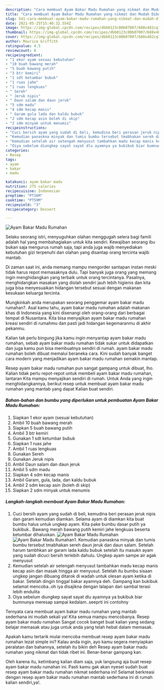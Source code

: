```yaml
---
description: "Cara membuat Ayam Bakar Madu Rumahan yang nikmat dan Mudah Dibuat"
title: "Cara membuat Ayam Bakar Madu Rumahan yang nikmat dan Mudah Dibuat"
slug: 541-cara-membuat-ayam-bakar-madu-rumahan-yang-nikmat-dan-mudah-dibuat
date: 2021-05-25T15:40:32.554Z
image: https://img-global.cpcdn.com/recipes/dbb0123c00b07007/680x482cq70/ayam-bakar-madu-rumahan-foto-resep-utama.jpg
thumbnail: https://img-global.cpcdn.com/recipes/dbb0123c00b07007/680x482cq70/ayam-bakar-madu-rumahan-foto-resep-utama.jpg
cover: https://img-global.cpcdn.com/recipes/dbb0123c00b07007/680x482cq70/ayam-bakar-madu-rumahan-foto-resep-utama.jpg
author: Maurice Griffith
ratingvalue: 4.5
reviewcount: 8
recipeingredient:
- "1 ekor ayam sesuai kebutuhan"
- "10 buah bawang merah"
- "5 buah bawang putih"
- "3 btr kemiri"
- "1 sdt ketumbar bubuk"
- "1 ruas jahe"
- "1 ruas lengkuas"
- " Sereh"
- " Jeruk nipis"
- " Daun salam dan daun jeruk"
- "5 sdm madu"
- "4 sdm kecap manis"
- " Garam gula lada dan kaldu bubuk"
- "2 sdm kecap asin boleh di skip"
- "2 sdm minyak untuk menumis"
recipeinstructions:
- "Cuci bersih ayam yang sudah di beli, kemudina beri perasan jeruk nipis dan garam kemudian diamkan. Selama ayam di diamkan kita buat bumbu halus untuk ungkep ayam. Kita pake bumbu dasar putih ya bukibuk.. Bawang merah bawang putih kemiri jahe lengkuas beserta ketumbar dihaluskan."
- "Kemudian panaskna minyak dan tumis bumbu tersebut tmabhakan sereh daun jeruk dan daun salam. Setelah harum tambhkan air garam lada kaldu bubuk setelah itu masukn ayam yang sudah dicuci bersih terlebih dahulu. Ungkep ayam sampe air agak menyusut"
- "Kemudian setelah air setengah menyusut tambahkan madu kecap manis kecap asin dan masak hingga air menyusut. Setelah itu bumbu sisaan ungkep jangan dibuang ditarok di wadah untuk olesan ayam ketika di bakar. Setelah dingin tinggal bakar ayamnya deh. Gampang kan bukibuk selamat mencoba..oh iya disajikna dengan lalapan dan sambal terasi lebih endulita"
- "Oiya sebelum diungkep sayat sayat dlu ayamnya ya bukibuk biar bumnunya meresap sampai kedalam..seeprti ini contohny"
categories:
- Resep
tags:
- ayam
- bakar
- madu

katakunci: ayam bakar madu 
nutrition: 275 calories
recipecuisine: Indonesian
preptime: "PT16M"
cooktime: "PT59M"
recipeyield: "3"
recipecategory: Dessert

---
```



![Ayam Bakar Madu Rumahan](https://img-global.cpcdn.com/recipes/dbb0123c00b07007/680x482cq70/ayam-bakar-madu-rumahan-foto-resep-utama.jpg)

Selaku seorang istri, menyuguhkan olahan menggugah selera bagi famili adalah hal yang membahagiakan untuk kita sendiri. Kewajiban seorang ibu bukan saja mengurus rumah saja, tapi anda juga wajib menyediakan kebutuhan gizi terpenuhi dan olahan yang disantap orang tercinta wajib mantab.

Di zaman  saat ini, anda memang mampu mengorder santapan instan meski tidak harus repot memasaknya dulu. Tapi banyak juga orang yang memang ingin menghidangkan yang terbaik untuk orang tercintanya. Pasalnya, menghidangkan masakan yang diolah sendiri jauh lebih higienis dan kita juga bisa menyesuaikan hidangan tersebut sesuai dengan makanan kesukaan keluarga tercinta. 



Mungkinkah anda merupakan seorang penggemar ayam bakar madu rumahan?. Asal kamu tahu, ayam bakar madu rumahan adalah makanan khas di Indonesia yang kini disenangi oleh orang-orang dari berbagai tempat di Nusantara. Kita bisa menyajikan ayam bakar madu rumahan kreasi sendiri di rumahmu dan pasti jadi hidangan kegemaranmu di akhir pekanmu.

Kalian tak perlu bingung jika kamu ingin menyantap ayam bakar madu rumahan, sebab ayam bakar madu rumahan tidak sukar untuk didapatkan dan juga kamu pun bisa membuatnya sendiri di rumah. ayam bakar madu rumahan boleh dibuat memalui beraneka cara. Kini sudah banyak banget cara modern yang menjadikan ayam bakar madu rumahan semakin mantap.

Resep ayam bakar madu rumahan pun sangat gampang untuk dibuat, lho. Kalian tidak perlu repot-repot untuk membeli ayam bakar madu rumahan, lantaran Kita mampu menyajikan sendiri di rumah. Untuk Anda yang ingin menghidangkannya, berikut resep untuk membuat ayam bakar madu rumahan yang mantab yang dapat Kalian buat sendiri.

<!--inarticleads1-->

##### Bahan-bahan dan bumbu yang diperlukan untuk pembuatan Ayam Bakar Madu Rumahan:

1. Siapkan 1 ekor ayam (sesuai kebutuhan)
1. Ambil 10 buah bawang merah
1. Siapkan 5 buah bawang putih
1. Ambil 3 btr kemiri
1. Gunakan 1 sdt ketumbar bubuk
1. Siapkan 1 ruas jahe
1. Ambil 1 ruas lengkuas
1. Gunakan  Sereh
1. Gunakan  Jeruk nipis
1. Ambil  Daun salam dan daun jeruk
1. Ambil 5 sdm madu
1. Siapkan 4 sdm kecap manis
1. Ambil  Garam, gula, lada, dan kaldu bubuk
1. Ambil 2 sdm kecap asin (boleh di skip)
1. Siapkan 2 sdm minyak untuk menumis




<!--inarticleads2-->

##### Langkah-langkah membuat Ayam Bakar Madu Rumahan:

1. Cuci bersih ayam yang sudah di beli, kemudina beri perasan jeruk nipis dan garam kemudian diamkan. Selama ayam di diamkan kita buat bumbu halus untuk ungkep ayam. Kita pake bumbu dasar putih ya bukibuk.. Bawang merah bawang putih kemiri jahe lengkuas beserta ketumbar dihaluskan.
<img src="https://img-global.cpcdn.com/steps/2cddb6511b537fa1/160x128cq70/ayam-bakar-madu-rumahan-langkah-memasak-1-foto.jpg" alt="Ayam Bakar Madu Rumahan"><img src="https://img-global.cpcdn.com/steps/abd9b8e0f67dd0ad/160x128cq70/ayam-bakar-madu-rumahan-langkah-memasak-1-foto.jpg" alt="Ayam Bakar Madu Rumahan">1. Kemudian panaskna minyak dan tumis bumbu tersebut tmabhakan sereh daun jeruk dan daun salam. Setelah harum tambhkan air garam lada kaldu bubuk setelah itu masukn ayam yang sudah dicuci bersih terlebih dahulu. Ungkep ayam sampe air agak menyusut
1. Kemudian setelah air setengah menyusut tambahkan madu kecap manis kecap asin dan masak hingga air menyusut. Setelah itu bumbu sisaan ungkep jangan dibuang ditarok di wadah untuk olesan ayam ketika di bakar. Setelah dingin tinggal bakar ayamnya deh. Gampang kan bukibuk selamat mencoba..oh iya disajikna dengan lalapan dan sambal terasi lebih endulita
1. Oiya sebelum diungkep sayat sayat dlu ayamnya ya bukibuk biar bumnunya meresap sampai kedalam..seeprti ini contohny




Ternyata cara membuat ayam bakar madu rumahan yang mantab sederhana ini mudah sekali ya! Kita semua mampu mencobanya. Resep ayam bakar madu rumahan Sangat cocok banget buat kalian yang sedang belajar memasak atau juga untuk anda yang telah hebat dalam memasak.

Apakah kamu tertarik mulai mencoba membuat resep ayam bakar madu rumahan lezat simple ini? Kalau anda ingin, ayo kamu segera menyiapkan peralatan dan bahannya, setelah itu bikin deh Resep ayam bakar madu rumahan yang nikmat dan tidak ribet ini. Benar-benar gampang kan. 

Oleh karena itu, ketimbang kalian diam saja, yuk langsung aja buat resep ayam bakar madu rumahan ini. Pasti kamu gak akan nyesel sudah buat resep ayam bakar madu rumahan nikmat sederhana ini! Selamat berkreasi dengan resep ayam bakar madu rumahan mantab sederhana ini di rumah kalian sendiri,ya!.

